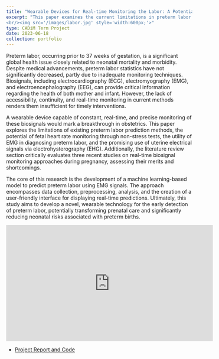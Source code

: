 ```yaml
---
title: "Wearable Devices for Real-time Monitoring the Labor: A Potential Predictor of Preterm Labor"
excerpt: "This paper examines the current limitations in preterm labor prediction and proposes the development of a machine learning-based, wearable device for real-time monitoring of biosignals to improve early detection and prenatal care. 
<br/><img src='/images/labor.jpg' style='width:600px;'>"
type: CADiM Term Project
date: 2023-06-18
collection: portfolio
---
```


Preterm labor, occurring prior to 37 weeks of gestation, is a significant global health issue closely related to neonatal mortality and morbidity. Despite medical advancements, preterm labor statistics have not significantly decreased, partly due to inadequate monitoring techniques. Biosignals, including electrocardiography (ECG), electromyography (EMG), and electroencephalography (EEG), can provide critical information regarding the health of both mother and infant. However, the lack of accessibility, continuity, and real-time monitoring in current methods renders them insufficient for timely interventions. 

A wearable device capable of constant, real-time, and precise monitoring of these biosignals would mark a breakthrough in obstetrics. This paper explores the limitations of existing preterm labor prediction methods, the potential of fetal heart rate monitoring through non-stress tests, the utility of EMG in diagnosing preterm labor, and the promising use of uterine electrical signals via electrohysterography (EHG). Additionally, the literature review section critically evaluates three recent studies on real-time biosignal monitoring approaches during pregnancy, assessing their merits and shortcomings.

The core of this research is the development of a machine learning-based model to predict preterm labor using EMG signals. The approach encompasses data collection, preprocessing, analysis, and the creation of a user-friendly interface for displaying real-time predictions. Ultimately, this study aims to develop a novel, wearable technology for the early detection of preterm labor, potentially transforming prenatal care and significantly reducing neonatal risks associated with preterm births.

<iframe width="560" height="315" src="https://www.youtube.com/watch?v=nhWAvj13AtM" frameborder="0" allow="accelerometer; autoplay; clipboard-write; encrypted-media; gyroscope; picture-in-picture" allowfullscreen></iframe>

* [Project Report and Code](https://drive.google.com/file/d/1pP81yBmin3rkRqZr4hfZPtLlAdCNkEaU/view?usp=share_link)
